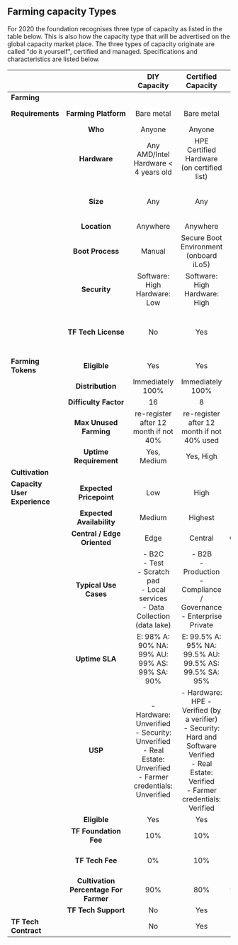## Farming capacity Types

For 2020 the foundation recognises three type of capacity as listed in the table below.  This is also how the capacity type that will be advertised on the global capacity market place.  The three types of capacity originate are called "do it yourself", certified and managed.  Specifications and characteristics are listed below.




|   |  | **DIY Capacity** | **Certified Capacity** | **Managed Capacity** |
| :--- | :---: | :---: | :---: | :---: |
|  **Farming** |  |  |  |  |
|  **Requirements** | **Farming Platform** | Bare metal | Bare metal | Virtual Machines |
|   | **Who** | Anyone | Anyone | Anyone |
|   | **Hardware** | Any AMD/Intel Hardware < 4 years old | HPE Certified Hardware (on certified list) | Any Hardware < 4 years old |
|   | **Size** | Any | Any | More than 100 VM's per Farm online |
|   | **Location** | Anywhere | Anywhere | Anywhere |
|   | **Boot Process** | Manual | Secure Boot Environment (onboard iLo5) | Secure Boot Environment (Software) |
|   | **Security** | Software: High<br/>Hardware: Low | Software: High<br/>Hardware: High | Software: High<br/>Hardware: Low |
|   | **TF Tech License** | No | Yes | Yes or no (managed capacity farmer can decide) |
|  **Farming Tokens** | **Eligible** | Yes | Yes | No |
|   | **Distribution** | Immediately 100% | Immediately 100% | na |
|   | **Difficulty Factor** | 16 | 8 | - |
|   | **Max Unused Farming** | re-register after 12 month if not 40% | re-register after 12 month if not 40% used | - |
|   | **Uptime Requirement** | Yes, Medium | Yes, High | Yes, High |
|  **Cultivation** |  |  |  |  |
|  **Capacity User Experience** | **Expected Pricepoint** | Low | High | Medium |
|   | **Expected Availability** | Medium | Highest | Highest |
|   | **Central / Edge Oriented** | Edge | Central | Central/Edge |
|   | **Typical Use Cases** | - B2C<br/>- Test<br/>- Scratch pad<br/>- Local services<br/>- Data Collection (data lake) | - B2B<br/>- Production<br/>- Compliance / Governance<br/>- Enterprise Private | - B2C / B2B<br/>- Production <br/>- Compliance / Governance<br/>- Migration (old to new) |
|   | **Uptime SLA** | E: 98% A: 90% NA: 99% AU: 99% AS: 99% SA: 90% | E: 99.5% A: 95% NA: 99.5% AU: 99.5% AS: 99.5% SA: 95% | E: 99.5% A: 95% NA: 99.5% AU: 99.5% AS: 99.5% SA: 95% |
|   | **USP** | - Hardware: Unverified<br/>- Security: Unverified<br/>- Real Estate: Unverified<br/>- Farmer credentials: Unverified | - Hardware: HPE - Verified (by a verifier)<br/>- Security: Hard and Software Verified<br/>- Real Estate: Verified<br/>- Farmer credentials: Verified | unknown |
|   | **Eligible** | Yes | Yes | Yes |
|   | **TF Foundation Fee** | 10% | 10% | 10% |
|   | **TF Tech Fee** | 0% | 10% | open to farmer decision |
|   | **Cultivation Percentage For Farmer** | 90% | 80% | 90% or 80% |
|   | **TF Tech Support** | No | Yes | Yes or no |
|  **TF Tech Contract** |  | No | Yes | Yes or no |
